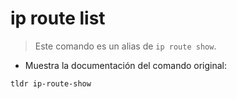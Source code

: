 # ip route list

> Este comando es un alias de `ip route show`.

- Muestra la documentación del comando original:

`tldr ip-route-show`
